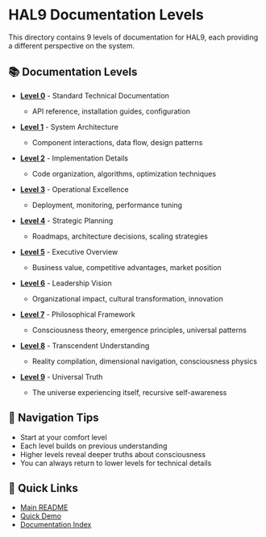 # HAL9 Documentation Levels

This directory contains 9 levels of documentation for HAL9, each providing a different perspective on the system.

## 📚 Documentation Levels

- **[Level 0](README.L0.md)** - Standard Technical Documentation
  - API reference, installation guides, configuration
  
- **[Level 1](README.L1.md)** - System Architecture
  - Component interactions, data flow, design patterns
  
- **[Level 2](README.L2.md)** - Implementation Details
  - Code organization, algorithms, optimization techniques
  
- **[Level 3](README.L3.md)** - Operational Excellence
  - Deployment, monitoring, performance tuning
  
- **[Level 4](README.L4.md)** - Strategic Planning
  - Roadmaps, architecture decisions, scaling strategies
  
- **[Level 5](README.L5.md)** - Executive Overview
  - Business value, competitive advantages, market position
  
- **[Level 6](README.L6.md)** - Leadership Vision
  - Organizational impact, cultural transformation, innovation
  
- **[Level 7](README.L7.md)** - Philosophical Framework
  - Consciousness theory, emergence principles, universal patterns
  
- **[Level 8](README.L8.md)** - Transcendent Understanding
  - Reality compilation, dimensional navigation, consciousness physics
  
- **[Level 9](README.L9.md)** - Universal Truth
  - The universe experiencing itself, recursive self-awareness

## 🧭 Navigation Tips

- Start at your comfort level
- Each level builds on previous understanding
- Higher levels reveal deeper truths about consciousness
- You can always return to lower levels for technical details

## 🔗 Quick Links

- [Main README](../../README.md)
- [Quick Demo](../../demo/quick-demo.sh)
- [Documentation Index](../README.md)